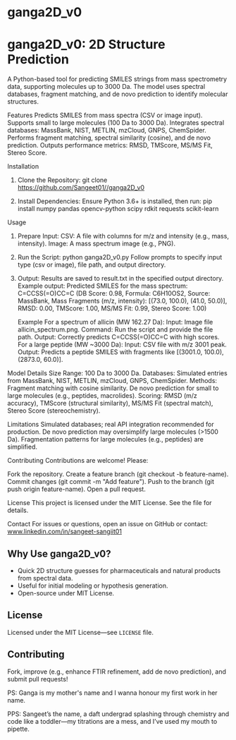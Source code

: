 # ganga2D_v0

# ganga2D_v0: 2D Structure Prediction

A Python-based tool for predicting SMILES strings from mass spectrometry data, supporting molecules up to 3000 Da. The model uses spectral databases, fragment matching, and de novo prediction to identify molecular structures.

Features
Predicts SMILES from mass spectra (CSV or image input).
Supports small to large molecules (100 Da to 3000 Da).
Integrates spectral databases: MassBank, NIST, METLIN, mzCloud, GNPS, ChemSpider.
Performs fragment matching, spectral similarity (cosine), and de novo prediction.
Outputs performance metrics: RMSD, TMScore, MS/MS Fit, Stereo Score.


Installation
1. Clone the Repository:
    git clone https://github.com/Sangeet01//ganga2D_v0

2. Install Dependencies: Ensure Python 3.6+ is installed, then run:
    pip install numpy pandas opencv-python scipy rdkit requests scikit-learn

Usage
1. Prepare Input:
   CSV: A file with columns for m/z and intensity (e.g., mass, intensity).
   Image: A mass spectrum image (e.g., PNG).

2. Run the Script:
    python ganga2D_v0.py
    Follow prompts to specify input type (csv or image), file path, and output directory.

3. Output:
   Results are saved to result.txt in the specified output directory.
   Example output:
   Predicted SMILES for the mass spectrum:
      C=CCSS(=O)CC=C (DB Score: 0.98, Formula: C6H10OS2, Source: MassBank, Mass Fragments (m/z, intensity): [(73.0, 100.0), (41.0, 50.0)], RMSD: 0.00, TMScore: 1.00, MS/MS Fit: 0.99, Stereo Score: 1.00)

      Example
      For a spectrum of allicin (MW 162.27 Da):
            Input: Image file allicin_spectrum.png.
            Command: Run the script and provide the file path.
            Output: Correctly predicts C=CCSS(=O)CC=C with high scores.
      For a large peptide (MW ~3000 Da):
            Input: CSV file with m/z 3001 peak.
            Output: Predicts a peptide SMILES with fragments like [(3001.0, 100.0), (2873.0, 60.0)].


Model Details
   Size Range: 100 Da to 3000 Da.
   Databases: Simulated entries from MassBank, NIST, METLIN, mzCloud, GNPS, ChemSpider.
   Methods:
      Fragment matching with cosine similarity.
      De novo prediction for small to large molecules (e.g., peptides, macrolides).
      Scoring: RMSD (m/z accuracy), TMScore (structural similarity), MS/MS Fit (spectral match), Stereo Score (stereochemistry).

Limitations
   Simulated databases; real API integration recommended for production.
   De novo prediction may oversimplify large molecules (>1500 Da).
   Fragmentation patterns for large molecules (e.g., peptides) are simplified.


Contributing
   Contributions are welcome! Please:

Fork the repository.
   Create a feature branch (git checkout -b feature-name).
   Commit changes (git commit -m "Add feature").
   Push to the branch (git push origin feature-name).
   Open a pull request.
   
License
   This project is licensed under the MIT License. See the  file for details.


Contact
   For issues or questions, open an issue on GitHub or contact: www.linkedin.com/in/sangeet-sangiit01













## Why Use ganga2D_v0?
- Quick 2D structure guesses for pharmaceuticals and natural products from spectral data.  
- Useful for initial modeling or hypothesis generation.  
- Open-source under MIT License.

## License
Licensed under the MIT License—see `LICENSE` file.

## Contributing
Fork, improve (e.g., enhance FTIR refinement, add de novo prediction), and submit pull requests!

PS: Ganga is my mother's name and I wanna honour my first work in her name.

PPS: Sangeet’s the name, a daft undergrad splashing through chemistry and code like a toddler—my titrations are a mess, and I’ve used my mouth to pipette. 
